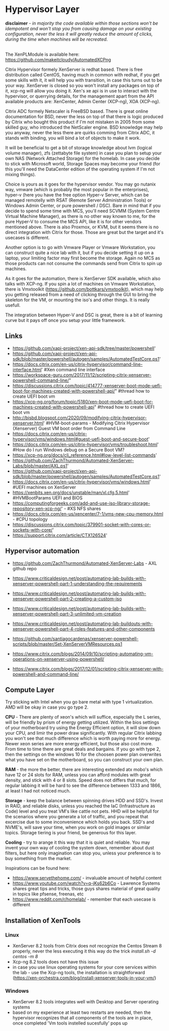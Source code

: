 # Hypervisor Layer

**disclaimer** - *in majority the code available within those sections won't be idempotent and won't stop you from causing damage on your existing configuration, never the less it will greatly reduce the amount of clicks, during the time when machines will be recreated*.<br><br>

The XenPLModule is available here: https://github.com/makeitcloudy/AutomatedXCPng

Citrix Hypervisor formely XenServer is redhat based. There is free distribution called CentOS, having much in common with redhat, if you get some skills with it, it will help you with transition, in case this turns out to be your way. XenServer is closed so you won't install any packages on top of it, xcp-ng will allow you doing it. Xen's xe api is in use to interact with the hypervisor, or querrying details, for the management apart from the API available products are: XenCenter, Admin Center (XCP-ng), XOA (XCP-ng).

Citrix ADC formely Netscaler is FreeBSD based. There is great online documentation for BSD, never the less on top of that there is logic produced by Citrix who bought this product if I'm not mistaken in 2005 from some skilled guy, who introduced the NetScaler engine. BSD knowledge may help you anyway, never the less there are quirks comming from Citrix ADC, it stands with binding, you will bind a lot of objects to make it work.

It will be beneficial to get a bit of storage knowledge about lvm (logical volume manager), zfs (zettabyte file system) in case you plan to setup your own NAS (Network Attached Storage) for the homelab. In case you decide to stick with Microsoft world, Storage Spaces may become your friend (for this you'll need the DataCenter edition of the operating system if I'm not mixing things).

Choice is yours as it goes for the hypervisor vendor. You may go nutanix way, vmware (which is probably the most popular in the enterprises), hyper-v (here you have the free option Hyper-v Server, which can be managed remotelly with RSAT (Remote Server Administration Tools) or Windows Admin Center, or pure powershell / DSC). Bare in mind that if you decide to spend some time with MCS, you'll need SCVMM (System Centre Virtual Machine Manager), as there is no other way known to me, for the pure Hyper-V to consume the MCS API, like it is for other vendors mentioned above. There is also Proxmox, or KVM, but it seems there is no direct integration with Citrix for those. Those are great but the target and it's usecases is different.

Another option is to go with Vmware Player or Vmware Workstation, you can construct quite a nice lab with it, but if you decide setting it up on a laptop, your limiting factor may first become the storage. Again no MCS as those products can not consume the commands send from Citrix to spin up machines.

As it goes for the automation, there is XenServer SDK available, which also talks with XCP-ng. If you spin a lot of machines on Vmware Workstation, there is Vmxtoolkit (https://github.com/bottkars/vmxtoolkit), which may help you getting released from a need of clicking through the GUI to bring the skeleton for the VM, or mounting the iso's and other things. It is really usefull.

The integration between Hyper-V and DSC is great, there is a bit of learning curve but it pays off once you setup your little framework.

## Links

* https://github.com/xapi-project/xen-api-sdk/tree/master/powershell'
* https://github.com/xapi-project/xen-api-sdk/blob/master/powershell/autogen/samples/AutomatedTestCore.ps1'
* https://docs.citrix.com/en-us/citrix-hypervisor/command-line-interface.html' #Xen command line interface
* https://workspace-guru.com/2017/11/12/scripting-citrix-xenserver-powershell-command-line/"
* https://discussions.citrix.com/topic/414777-xenserver-boot-mode-uefi-boot-for-machines-created-with-powershell-api/" #thread how to create UEFI boot vm
* https://xcp-ng.org/forum/topic/5180/xen-boot-mode-uefi-boot-for-machines-created-with-powershell-api" #thread how to create UEFI boot vm
* http://bisbd.blogspot.com/2020/09/modifying-citrix-hypervisor-xenserver.html' #HVM-boot-params - Modifying Citrix Hypervisor (Xenserver) Guest VM boot order from Command Line
* https://docs.citrix.com/en-us/citrix-hypervisor/vms/windows.html#guest-uefi-boot-and-secure-boot'
* https://docs.citrix.com/en-us/citrix-hypervisor/vms/troubleshoot.html' #How do I run Windows debug on a Secure Boot VM?
* https://xcp-ng.org/docs/cli_reference.html#low-level-list-commands'
* https://github.com/ZachThurmond/Automated-XenServer-Labs/blob/master/AXL.ps1'
* https://github.com/xapi-project/xen-api-sdk/blob/master/powershell/autogen/samples/AutomatedTestCore.ps1'
* https://docs.citrix.com/en-us/citrix-hypervisor/vms/windows.html' #UEFI machines on XenServer
* https://xenbits.xen.org/docs/unstable/man/xl.cfg.5.html' #HVMBootParams UEFI and BIOS
* https://computingforgeeks.com/add-and-use-iso-library-storage-repository-xen-xcp-ng/' - #XS NFS shares
* https://docs.citrix.com/en-us/xencenter/7-1/vms-new-cpu-memory.html - #CPU topology
* https://discussions.citrix.com/topic/379901-socket-with-cores-or-sockets-with-core/'
* https://support.citrix.com/article/CTX126524'


## Hypervisor automation

* https://github.com/ZachThurmond/Automated-XenServer-Labs - AXL github repo
* https://www.criticaldesign.net/post/automating-lab-builds-with-xenserver-powershell-part-1-understanding-the-requirements
* https://www.criticaldesign.net/post/automating-lab-builds-with-xenserver-powershell-part-2-creating-a-custom-iso
* https://www.criticaldesign.net/post/automating-lab-builds-with-xenserver-powershell-part-3-unlimited-vm-creation
* https://www.criticaldesign.net/post/automating-lab-buildouts-with-xenserver-powershell-part-4-roles-features-and-other-components

* https://github.com/santiagocardenas/xenserver-powershell-scripts/blob/master/Set-XenServerVMResources.ps1
* https://www.citrix.com/blogs/2014/09/10/scripting-automating-vm-operations-on-xenserver-using-powershell/
* https://www.citrix.com/blogs/2017/12/01/scripting-citrix-xenserver-with-powershell-and-command-line/


## Compute Layer

Try sticking with Intel when you go bare metal with type 1 virtualization. AMD will be okay in case you go type 2.

**CPU** - There are plenty of xeon's which will suffice, especially the L series, will be friendly by prism of energy getting utilized.
Within the bios settings of your motherboard try using the Energy Efficient option, it will slow down your CPU, and limir the power draw significantly. With regular Citrix labbing you won't see that much difference which is worth paying more for energy. Newer xeon series are more energy efficient, but those also cost more. From time to time there are great deals and bargains.
If you go with type 2, then the settings on the windows 10 for the choosen power plan overwrites what you have set on the motherboard, so you can construct your own plan.

**RAM** - the more the better, there are interesting extended atx mobo's which have 12 or 24 slots for RAM, unless you can afford modules with great density, and stick with 4 or 8 slots. Speed does not differs that much, for regular labbing it will be hard to see the difference between 1333 and 1866, at least I had not noticed much.

**Storage** - keep the balance between spinning drives HDD and SSD's. Invest in RAID, and reliable disks, unless you reached the IaC (Infrastructure as Code) level and you treat VM's like cattle not pets. HHD will be helpfull for the scenarios where you generate a lot of traffic, and you repeat that excercise due to some inconvenience which holds you back. SSD's and NVME's, will save your time, when you work on gold images or similar topics.
Storage tiering is your friend, be generous for this layer.

**Cooling** - try to arange it this way that it is quiet and reliable. You may invent your own way of cooling the system down, remember about dust filters, but here only imagination can stop you, unless your preference is to buy something from the market.<br>

Inspirations can be found here:

* https://www.servethehome.com/ - invaluable amount of helpful content
* https://www.youtube.com/watch?v=q-jKs62b6Co - Lawrence Systems shares great tips and tricks, those guys shares material of great quality in topics like pfsense, freenas, etc
* https://www.reddit.com/r/homelab/ - remember that each usecase is different

## Installation of XenTools

### Linux

* XenServer 8.2 tools from Citrix does not recognize the Centos Stream 8 properly, never the less executing it this way do the trick *install.sh -d centos -m 8*
* Xcp-ng 8.2 tools does not have this issue
* in case you use linux operating systems for your core services within the lab - use the Xcp-ng tools, the installation is straightforward (https://xen-orchestra.com/blog/install-xenserver-tools-in-your-vm/)

### Windows

* XenServer 8.2 tools integrates well with Desktop and Server operating systems
* based on my experience at least two restarts are needed, then the hypervisor recognizes that all components of the tools are in place, once completed 'Vm tools instelled sucesfully' pops up
